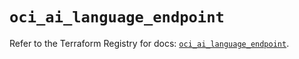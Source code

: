 # `oci_ai_language_endpoint`

Refer to the Terraform Registry for docs: [`oci_ai_language_endpoint`](https://registry.terraform.io/providers/oracle/oci/6.37.0/docs/resources/ai_language_endpoint).
